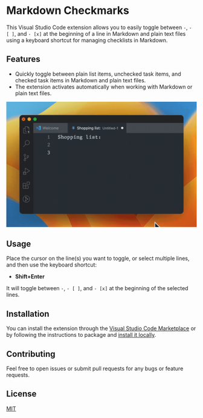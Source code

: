 # Markdown Checkmarks

This Visual Studio Code extension allows you to easily toggle between `-`, `- [ ]`, and `- [x]` at the beginning of a line in Markdown and plain text files using a keyboard shortcut for managing checklists in Markdown.

## Features

- Quickly toggle between plain list items, unchecked task items, and checked task items in Markdown and plain text files.
- The extension activates automatically when working with Markdown or plain text files.

![Demo GIF](demo.gif)

## Usage

Place the cursor on the line(s) you want to toggle, or select multiple lines, and then use the keyboard shortcut:

- **Shift+Enter**

It will toggle between `-`, `- [ ]`, and `- [x]` at the beginning of the selected lines.

## Installation

You can install the extension through the [Visual Studio Code Marketplace](https://marketplace.visualstudio.com/items?itemName=GencoCocoaCorp.markdown-checkmarks) or by following the instructions to package and [install it locally](https://code.visualstudio.com/api/working-with-extensions/publishing-extension).

## Contributing

Feel free to open issues or submit pull requests for any bugs or feature requests.

## License

[MIT](LICENSE)

